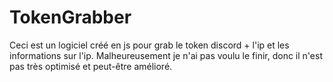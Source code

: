 # TokenGrabber

Ceci est un logiciel créé en js pour grab le token discord + l'ip et les informations sur l'ip. Malheureusement je n'ai pas voulu le finir, donc il n'est pas très optimisé et peut-être amélioré.

